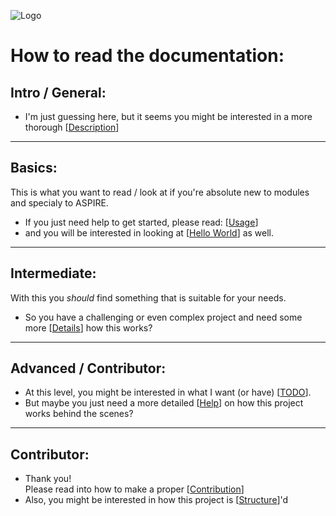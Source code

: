 ![Logo](./ASPIRE_Logo.png)

How to read the documentation:
==============================

Intro / General:
----------------

- I'm just guessing here, but it seems you might be interested in a more thorough [[Description](./Description.md)]

----

Basics:
-------

This is what you want to read / look at if you're absolute new to modules and specialy to ASPIRE.

- If you just need help to get started, please read: [[Usage](./USAGE.md)]
- and you will be interested in looking at [[Hello World](../examples/Hello_World.py)] as well.
<!-- Yes, I'm doing those double brackets on purpose, at least in this file! -->

----

Intermediate:
-------------

With this you *should* find something that is suitable for your needs.

- So you have a challenging or even complex project and need some more [[Details](Details.md)] how this works?

----

Advanced / Contributor:
-----------------------

- At this level, you might be interested in what I want (or have) [[TODO](./TODO.md)].
- But maybe you just need a more detailed [[Help](./HELP.md)] on how this project works behind the scenes?

----

Contributor:
------------
- Thank you! \
Please read into how to make a proper [[Contribution](./Contribution.md)]
- Also, you might be interested in how this project is [[Structure](./Structure.md)]'d